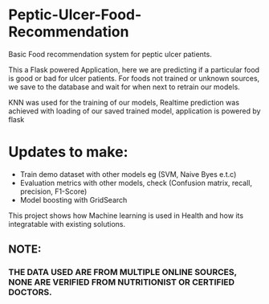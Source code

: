 # Peptic-Ulcer-Food-Recommendation
Basic Food recommendation system for peptic ulcer patients.

This a Flask powered Application, here we are predicting if a particular food is good or bad for ulcer patients.
For foods not trained or unknown sources, we save to the database and wait for when next to retrain our models.

KNN was used for the training of our models, Realtime prediction was achieved with loading of our saved trained model, application is powered by flask

Updates to make:
================
* Train demo dataset with other models eg (SVM, Naive Byes e.t.c)
* Evaluation metrics with other models, check (Confusion matrix, recall, precision, F1-Score)
* Model boosting with GridSearch

This project shows how Machine learning is used in Health and how its integratable with existing solutions.

## NOTE:
### THE DATA USED ARE FROM MULTIPLE ONLINE SOURCES, NONE ARE VERIFIED FROM NUTRITIONIST OR CERTIFIED DOCTORS.
